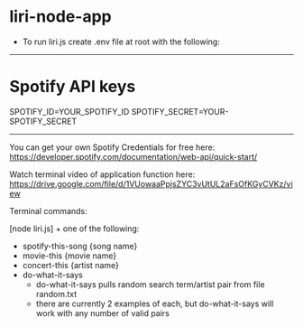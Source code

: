 # liri-node-app

* To run liri.js create .env file at root with the following:

------------------------------------------------------------------------

# Spotify API keys

SPOTIFY_ID=YOUR_SPOTIFY_ID
SPOTIFY_SECRET=YOUR-SPOTIFY_SECRET

------------------------------------------------------------------------

You can get your own Spotify Credentials for free here: https://developer.spotify.com/documentation/web-api/quick-start/


Watch terminal video of application function here: https://drive.google.com/file/d/1VUowaaPpjsZYC3vUtUL2aFsOfKGyCVKz/view

Terminal commands: 

[node liri.js] + one of the following:

* spotify-this-song {song name}
* movie-this {movie name}
* concert-this {artist name}
* do-what-it-says
    - do-what-it-says pulls random search term/artist pair from file random.txt
    - there are currently 2 examples of each, but do-what-it-says will work with any number of valid pairs
